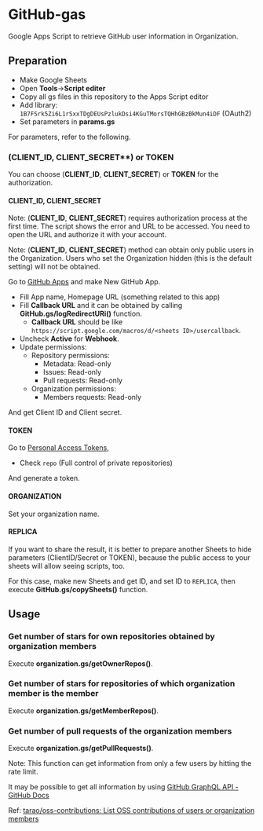 # GitHub-gas

Google Apps Script to retrieve GitHub user information in Organization.

## Preparation

* Make Google Sheets
* Open **Tools**->**Script editer**
* Copy all gs files in this repository to the Apps Script editor
* Add library: `1B7FSrk5Zi6L1rSxxTDgDEUsPzlukDsi4KGuTMorsTQHhGBzBkMun4iDF` (OAuth2)
* Set parameters in **params.gs**

For parameters, refer to the following.

### (CLIENT_ID, CLIENT_SECRET**) or TOKEN

You can choose (**CLIENT_ID**, **CLIENT_SECRET**) or **TOKEN** for the authorization.

#### CLIENT_ID, CLIENT_SECRET

Note: (**CLIENT_ID**, **CLIENT_SECRET**) requires authorization process at the first time. The script shows the error and URL to be accessed. You need to open the URL and authorize it with your account.

Note: (**CLIENT_ID**, **CLIENT_SECRET**) method can obtain only public users in the Organization. Users who set the Organization hidden (this is the default setting) will not be obtained.


Go to [GitHub Apps](https://github.com/settings/apps) and make New GitHub App.

* Fill App name, Homepage URL (something related to this app)
* Fill **Callback URL** and it can be obtained by calling **GitHub.gs/logRedirectURi()** function.
    * **Callback URL** should be like `https://script.google.com/macros/d/<sheets ID>/usercallback`.
* Uncheck **Active** for **Webhook**.
* Update permissions:
    * Repository permissions:
        * Metadata: Read-only
        * Issues: Read-only
        * Pull requests: Read-only
    * Organization permissions:
        * Members requests: Read-only

And get Client ID and Client secret.

#### TOKEN

Go to [Personal Access Tokens](https://github.com/settings/tokens),

* Check `repo` (Full control of private repositories)

And generate a token.

#### ORGANIZATION

Set your organization name.

#### REPLICA

If you want to share the result, it is better to prepare another Sheets
to hide parameters (ClientID/Secret or TOKEN),
because the public access to your sheets will allow seeing scripts, too.

For this case, make new Sheets and get ID, and set ID to `REPLICA`,
then execute **GitHub.gs/copySheets()** function.

## Usage

### Get number of stars for own repositories obtained by organization members

Execute **organization.gs/getOwnerRepos()**.

### Get number of stars for repositories of which organization member is the member

Execute **organization.gs/getMemberRepos()**.

### Get number of pull requests of the organization members

Execute **organization.gs/getPullRequests()**.

Note: This function can get information from only a few users by hitting the rate limit.

It may be possible to get all information by using [GitHub GraphQL API - GitHub Docs](https://docs.github.com/en/graphql)

Ref: [tarao/oss-contributions: List OSS contributions of users or organization members](https://github.com/tarao/oss-contributions/)







